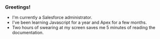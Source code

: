 ### Greetings!

- I'm currently a Salesforce administrator.
- I've been learning Javascript for a year and Apex for a few months.
- Two hours of swearing at my screen saves me 5 minutes of reading the documentation.
